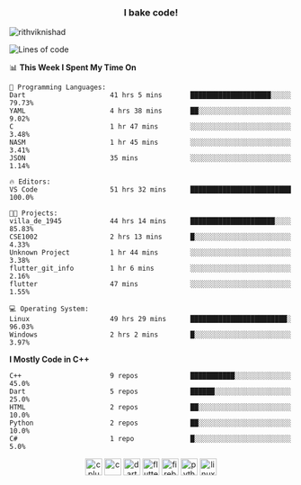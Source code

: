 <h3 align="center">I bake code!</h3>

<p align="left"> <img src="https://komarev.com/ghpvc/?username=rithviknishad" alt="rithviknishad" /> </p>

<!--START_SECTION:waka-->
![Lines of code](https://img.shields.io/badge/From%20Hello%20World%20I%27ve%20Written-688892%20lines%20of%20code-blue)

📊 **This Week I Spent My Time On** 

```text
💬 Programming Languages: 
Dart                     41 hrs 5 mins       ████████████████████░░░░░   79.73% 
YAML                     4 hrs 38 mins       ██░░░░░░░░░░░░░░░░░░░░░░░   9.02% 
C                        1 hr 47 mins        ░░░░░░░░░░░░░░░░░░░░░░░░░   3.48% 
NASM                     1 hr 45 mins        ░░░░░░░░░░░░░░░░░░░░░░░░░   3.41% 
JSON                     35 mins             ░░░░░░░░░░░░░░░░░░░░░░░░░   1.14%

🔥 Editors: 
VS Code                  51 hrs 32 mins      █████████████████████████   100.0%

🐱‍💻 Projects: 
villa_de_1945            44 hrs 14 mins      █████████████████████░░░░   85.83% 
CSE1002                  2 hrs 13 mins       █░░░░░░░░░░░░░░░░░░░░░░░░   4.33% 
Unknown Project          1 hr 44 mins        ░░░░░░░░░░░░░░░░░░░░░░░░░   3.38% 
flutter_git_info         1 hr 6 mins         ░░░░░░░░░░░░░░░░░░░░░░░░░   2.16% 
flutter                  47 mins             ░░░░░░░░░░░░░░░░░░░░░░░░░   1.55%

💻 Operating System: 
Linux                    49 hrs 29 mins      ████████████████████████░   96.03% 
Windows                  2 hrs 2 mins        █░░░░░░░░░░░░░░░░░░░░░░░░   3.97%

```

**I Mostly Code in C++** 

```text
C++                      9 repos             ███████████░░░░░░░░░░░░░░   45.0% 
Dart                     5 repos             ██████░░░░░░░░░░░░░░░░░░░   25.0% 
HTML                     2 repos             ██░░░░░░░░░░░░░░░░░░░░░░░   10.0% 
Python                   2 repos             ██░░░░░░░░░░░░░░░░░░░░░░░   10.0% 
C#                       1 repo              █░░░░░░░░░░░░░░░░░░░░░░░░   5.0%

```



<!--END_SECTION:waka-->

<p align="center">
  <img src="https://devicons.github.io/devicon/devicon.git/icons/cplusplus/cplusplus-original.svg" alt="cplusplus" width="30" height="30"/>
  <img src="https://devicons.github.io/devicon/devicon.git/icons/c/c-original.svg" alt="c" width="30" height="30"/>
  <img src="https://www.vectorlogo.zone/logos/dartlang/dartlang-icon.svg" alt="dart" width="30" height="30"/>
  <img src="https://www.vectorlogo.zone/logos/flutterio/flutterio-icon.svg" alt="flutter" width="30" height="30"/> 
  <img src="https://www.vectorlogo.zone/logos/firebase/firebase-icon.svg" alt="firebase" width="30" height="30"/> 
  <img src="https://devicons.github.io/devicon/devicon.git/icons/python/python-original.svg" alt="python" width="30" height="30"/> 
  <img src="https://devicons.github.io/devicon/devicon.git/icons/linux/linux-original.svg" alt="linux" width="30" height="30"/> 
</p>
